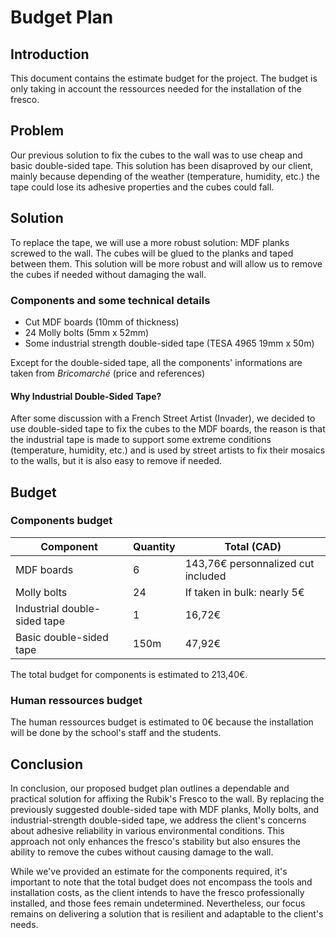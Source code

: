 # Budget Plan

## Introduction

This document contains the estimate budget for the project. The budget is only taking in account the ressources needed for the installation of the fresco.

## Problem

Our previous solution to fix the cubes to the wall was to use cheap and basic double-sided tape. This solution has been disaproved by our client, mainly because depending of the weather (temperature, humidity, etc.) the tape could lose its adhesive properties and the cubes could fall.

## Solution

To replace the tape, we will use a more robust solution: MDF planks screwed to the wall. The cubes will be glued to the planks and taped between them. This solution will be more robust and will allow us to remove the cubes if needed without damaging the wall.

### Components and some technical details

- Cut MDF boards (10mm of thickness)
- 24 Molly bolts (5mm x 52mm)
- Some industrial strength double-sided tape (TESA 4965 19mm x 50m)

Except for the double-sided tape, all the components' informations are taken from *Bricomarché* (price and references)

#### Why Industrial Double-Sided Tape?

After some discussion with a French Street Artist (Invader), we decided to use double-sided tape to fix the cubes to the MDF boards, the reason is that the industrial tape is made to support some extreme conditions (temperature, humidity, etc.) and is used by street artists to fix their mosaics to the walls, but it is also easy to remove if needed.

## Budget

### Components budget

| Component | Quantity | Total (CAD) |
| --------- | -------- | ----------- |
| MDF boards | 6 | 143,76€ personnalized cut included |
| Molly bolts | 24 | If taken in bulk: nearly 5€ |
| Industrial double-sided tape | 1 | 16,72€ |
| Basic double-sided tape | 150m | 47,92€ |

The total budget for components is estimated to 213,40€.

### Human ressources budget

The human ressources budget is estimated to 0€ because the installation will be done by the school's staff and the students.

## Conclusion

In conclusion, our proposed budget plan outlines a dependable and practical solution for affixing the Rubik's Fresco to the wall. By replacing the previously suggested double-sided tape with MDF planks, Molly bolts, and industrial-strength double-sided tape, we address the client's concerns about adhesive reliability in various environmental conditions. This approach not only enhances the fresco's stability but also ensures the ability to remove the cubes without causing damage to the wall.

While we've provided an estimate for the components required, it's important to note that the total budget does not encompass the tools and installation costs, as the client intends to have the fresco professionally installed, and those fees remain undetermined. Nevertheless, our focus remains on delivering a solution that is resilient and adaptable to the client's needs.
